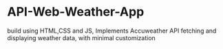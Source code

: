 # API-Web-Weather-App
build using HTML,CSS and JS, Implements Accuweather API fetching and displaying weather data, with minimal customization
